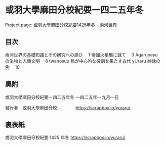 # 或羽󠄀大學麻󠄁田分󠄁校󠄁紀要󠄁一四二五年冬

Project page: [或羽󠄀大學麻󠄁田分󠄁校󠄁紀要󠄁1425年冬 - 兩河世界](https://scrapbox.io/yuraru/%E6%88%96%E7%BE%BD%E5%A4%A7%E5%AD%B8%E9%BA%BB%E7%94%B0%E5%88%86%E6%A0%A1%E7%B4%80%E8%A6%811425%E5%B9%B4%E5%86%AC)

## 目次󠄁

兩河世界の基礎知識とその硏究への誘ひ　 1
帝󠄁國火星曆に就て　 3
Agaruneyu の生物と人類󠄀文󠄁明󠄁　 8
twanosuu 鳥が中心的󠄁な役割を果たす古代 yUraru 神󠄀話の例　 10

## 奧附

或羽󠄀大學麻󠄁田分󠄁校󠄁紀要󠄁一四二五年冬
一四二五年一九月󠄁一日

發行者󠄁　或羽󠄀大學麻󠄁田分󠄁校󠄁
　　　　https://scrapbox.io/yuraru/

## 裏表紙

或羽󠄀大學麻󠄁田分󠄁校󠄁紀要󠄁 1425 年冬
https://scrapbox.io/yuraru/
